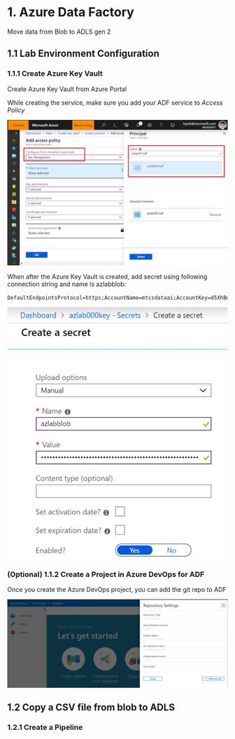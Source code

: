# 1. Azure Data Factory

Move data from Blob to ADLS gen 2

## 1.1 Lab Environment Configuration

### 1.1.1 Create Azure Key Vault

Create Azure Key Vault from Azure Portal

While creating the service, make sure you add your ADF service to _Access Policy_

![createkeyvault](../images/1.1.0.png)

When after the Azure Key Vault is created, add secret using following connection string and name is azlabblob:
```text
DefaultEndpointsProtocol=https;AccountName=mtcsdataai;AccountKey=d5XhBqQziobWFmcBhgFRzxP7PZZLMqqI0f9v5cCwG2F+Yemk4Z8rt75scnxdEt3GmvG84KEOeg5auZGzDE+KVw==;EndpointSuffix=core.windows.net
```

![addsecret](../images/1.1.1.png)

### (Optional) 1.1.2 Create a Project in Azure DevOps for ADF

Once you create the Azure DevOps project, you can add the git repo to ADF

![AzureDevOps](../images/1.1.2.png)

## 1.2 Copy a CSV file from blob to ADLS

### 1.2.1 Create a Pipeline
